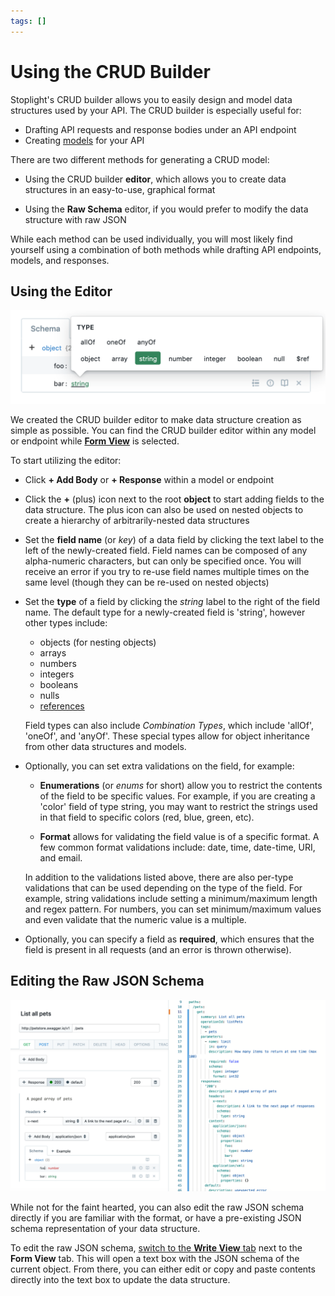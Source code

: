 ```yaml
---
tags: []
---
```


# Using the CRUD Builder

Stoplight's CRUD builder allows you to easily design and model data structures
used by your API. The CRUD builder is especially useful for:

* Drafting API requests and response bodies under an API endpoint
* Creating [models](models.md) for your API

There are two different methods for generating a CRUD model:

* Using the CRUD builder **editor**, which allows you to create data structures
  in an easy-to-use, graphical format

* Using the **Raw Schema** editor, if you would prefer to modify the data
  structure with raw JSON

While each method can be used individually, you will most likely find yourself
using a combination of both methods while drafting API endpoints, models, and
responses.

## Using the Editor

![Crud Builder Editor](../../assets/images/crud-builder.png)

We created the CRUD builder editor to make data structure creation as simple as
possible. You can find the CRUD builder editor within any model or endpoint while [**Form View**](../workflow/customize-interface.md) is selected.

To start utilizing the editor:

* Click **+ Add Body** or **+ Response** within a model or endpoint 

* Click the **+** (plus) icon next to the root **object** to start adding fields
  to the data structure. The plus icon can also be used on nested objects to
  create a hierarchy of arbitrarily-nested data structures

* Set the **field name** (or _key_) of a data field by clicking the text label
  to the left of the newly-created field. Field names can be composed of any
  alpha-numeric characters, but can only be specified once. You will receive an
  error if you try to re-use field names multiple times on the same level
  (though they can be re-used on nested objects)

* Set the **type** of a field by clicking the _string_ label to the right of
  the field name. The default type for a newly-created field is 'string',
  however other types include:

  * objects (for nesting objects)
  * arrays
  * numbers
  * integers
  * booleans
  * nulls
  * [references](using-references.md)

  Field types can also include _Combination Types_, which include 'allOf',
  'oneOf', and 'anyOf'. These special types allow for object inheritance from
  other data structures and models.

* Optionally, you can set extra validations on the field, for example:

  * **Enumerations** (or _enums_ for short) allow you to restrict the contents
    of the field to be specific values. For example, if you are creating a
    'color' field of type string, you may want to restrict the strings used in
    that field to specific colors (red, blue, green, etc).

  * **Format** allows for validating the field value is of a specific format. A
    few common format validations include: date, time, date-time, URI, and
    email.

  In addition to the validations listed above, there are also per-type
  validations that can be used depending on the type of the field. For example,
  string validations include setting a minimum/maximum length and regex pattern.
  For numbers, you can set minimum/maximum values and even validate that the
  numeric value is a multiple.

* Optionally, you can specify a field as **required**, which ensures that the
  field is present in all requests (and an error is thrown otherwise).


## Editing the Raw JSON Schema

![Write View](../../assets/images/write-view.png)

While not for the faint hearted, you can also edit the raw JSON schema directly
if you are familiar with the format, or have a pre-existing JSON schema
representation of your data structure.

To edit the raw JSON schema, [switch to the **Write View** tab](../workflows/customize-interface.md) next to the **Form View**
tab. This will open a text box with the JSON schema of the current object. From
there, you can either edit or copy and paste contents directly into the text box
to update the data structure.

